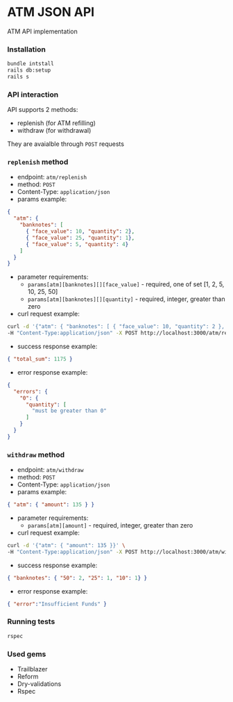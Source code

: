 # ATM JSON API

ATM API implementation

### Installation
```sh
bundle intstall
rails db:setup
rails s
```
### API interaction
API supports 2 methods:
* replenish (for ATM refilling)
* withdraw (for withdrawal)

They are avaialble through `POST` requests

### `replenish` method

* endpoint: `atm/replenish`
* method: `POST`
* Content-Type: `application/json`
* params example:
```json
{
  "atm": {
    "banknotes": [
      { "face_value": 10, "quantity": 2},
      { "face_value": 25, "quantity": 1},
      { "face_value": 5, "quantity": 4}
    ]
  }
}
```
* parameter requirements:
    * `params[atm][banknotes][][face_value]` - required, one of set [1, 2, 5, 10, 25, 50]
    * `params[atm][banknotes][][quantity]` - required, integer, greater than zero
* curl request example:
```sh
curl -d '{"atm": { "banknotes": [ { "face_value": 10, "quantity": 2 }, { "face_value": 25, "quantity": 3 } ] }}' \
-H "Content-Type:application/json" -X POST http://localhost:3000/atm/replenish
```
* success response example:
```json
{ "total_sum": 1175 }
```
* error response example:
```json
{
  "errors": {
    "0": {
      "quantity": [
        "must be greater than 0"
      ]
    }
  }
}
```

### `withdraw` method

* endpoint: `atm/withdraw`
* method: `POST`
* Content-Type: `application/json`
* params example:
```json
{ "atm": { "amount": 135 } }
```
* parameter requirements:
    * `params[atm][amount]` - required, integer, greater than zero
* curl request example:
```sh
curl -d '{"atm": { "amount": 135 }}' \
-H "Content-Type:application/json" -X POST http://localhost:3000/atm/withdraw
```
* success response example:
```json
{ "banknotes": { "50": 2, "25": 1, "10": 1} }
```
* error response example:
```json
{ "error":"Insufficient Funds" }
```
### Running tests
```sh
rspec
```
### Used gems
* Trailblazer
* Reform
* Dry-validations
* Rspec

